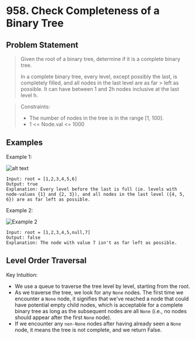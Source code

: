 # 958. Check Completeness of a Binary Tree

## Problem Statement

> Given the root of a binary tree, determine if it is a complete binary tree.
>
> In a complete binary tree, every level, except possibly the last, is completely filled, and all nodes in the last level are as far > left as possible. It can have between 1 and 2h nodes inclusive at the last level h.

> Constraints:
>
> - The number of nodes in the tree is in the range [1, 100].
> - 1 <= Node.val <= 1000

## Examples

Example 1:

![alt text](https://assets.leetcode.com/uploads/2018/12/15/complete-binary-tree-1.png)

```
Input: root = [1,2,3,4,5,6]
Output: true
Explanation: Every level before the last is full (ie. levels with node-values {1} and {2, 3}), and all nodes in the last level ({4, 5, 6}) are as far left as possible.
```

Example 2:

![Example 2](https://assets.leetcode.com/uploads/2018/12/15/complete-binary-tree-2.png)

```
Input: root = [1,2,3,4,5,null,7]
Output: false
Explanation: The node with value 7 isn't as far left as possible.
```

## Level Order Traversal

Key Intuition:

- We use a queue to traverse the tree level by level, starting from the root.
- As we traverse the tree, we look for any `None` nodes. The first time we encounter a `None` node, it signifies that we've reached a node that could have potential empty child nodes, which is acceptable for a complete binary tree as long as the subsequent nodes are all `None` (i.e., no nodes should appear after the first `None` node).
- If we encounter any `non-None` nodes after having already seen a `None` node, it means the tree is not complete, and we return False.
